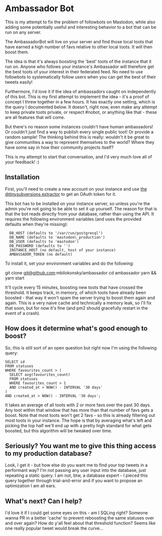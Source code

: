 # Ambassador Bot
This is my attempt to fix the problem of followbots on Mastodon, while also adding some potentially useful and interesting behavior to a bot that can be run on any server.

The AmbassadorBot will live on your server and find those local toots that have earned a high number of favs relative to other local toots. It will then boost them.

The idea is that it's always boosting the 'best' toots of the instance that it run on. Anyone who follows your instance's Ambassador will therefore get the best toots of your interest in their federated feed. No need to use followbots to systematically follow users when you can get the best of their tweets easily!

Furthermore, I'd love it if the idea of ambassadors caught on independently of this bot. This is my first attempt to implement the idea - it's a proof of concept I threw together in a few hours. It has exactly one setting, which is the query I documented below. It doesn't, right now, even make any attempt to keep private toots private, or respect #nobot, or anything like that - these are all features that will come. 

But there's no reason some instances couldn't have human ambassadors! Or couldn't just find a way to publish every single public toot! Or provide a random sample! The thinking behind this is really: wouldn't it be great to give communities a way to represent themselves to the world? Where they have some say in how their community projects itself?

This is my attempt to start that conversation, and I'd very much love all of your feedback! :)

## Installation
First, you'll need to create a new account on your instance and use [the @tinysubversions extractor](http://tinysubversions.com/notes/mastodon-bot/) to get an OAuth token for it. 

This bot has to be installed on your instance server, so unless you're the admin you're not going to be able to set it up yourself. The reason for that is that the bot reads directly from your database, rather than using the API. It requires the following environment variables (and uses the provided defaults when they're missing):

```  
  DB_HOST (defaults to '/var/run/postgresql')
  DB_NAME (defaults to 'mastodon\_production')
  DB_USER (defaults to 'mastodon')
  DB_PASSWORD (defaults to '')
  INSTANCE_HOST (no default, host of your instance)
  AMBASSADOR_TOKEN (no default)
```

To install it, set your environment variables and do the following:

  git clone git@github.com:mbilokonsky/ambassador
  cd ambassador
  yarn && yarn start

It'll cycle every 15 minutes, boosting new toots that have crossed the threshold. It keeps track, in memory, of which toots have already been boosted - that way it won't spam the server trying to boost them again and again. This is a very naive cache and technically a memory leak, so I'll fix that soon, but for now it's fine (and pm2 should gracefully restart in the event of a crash).

## How does it determine what's good enough to boost?
So, this is still sort of an open question but right now I'm using the following query:

```
SELECT id 
FROM statuses 
WHERE favourites_count > (
  SELECT avg(favourites_count) 
  FROM statuses 
  WHERE favourites_count > 1
  AND created_at > NOW() - INTERVAL '30 days'
)
AND created_at > NOW() - INTERVAL '30 days';
```

It takes an average of all toots with 2 or more favs over the past 30 days. Any toot within that window that has more than that number of favs gets a boost. Note that most toots won't get 2 favs - so this is already filtering out most toots in your instance. The hope is that by averaging what's left and picking the top half we'll end up with a pretty high standard for what gets boosted, but this algorithm will be tweaked over time.

## Seriously? You want me to give this thing access to my production database?
Look, I get it - but how else do you want me to find your top tweets in a performant way? I'm not passing any user input into the database, just repeating a static query. I am not, btw, a database expert - I pieced this query together through trial-and-error and if you want to propose an optimization I am all ears.

## What's next? Can I help?
I'd love it if I could get some eyes on this - am I SQLing right? Someone wanna PR in a better 'cache' to prevent reboosting the same statuses over and over again? How do y'all feel about that threshold function? Seems like one really popular tweet would break the curve...

